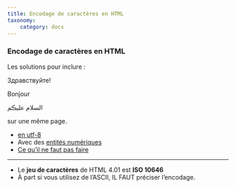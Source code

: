 ```yaml
---
title: Encodage de caractères en HTML
taxonomy:
    category: docs
---
```


### Encodage de caractères en HTML

Les solutions pour inclure :

Здравствуйте!

Bonjour

السلام عليڪم


sur une même page.

-   [en utf-8](/static/exemples/bonjour_1.html)
-   Avec des [entités numériques](/static/exemples/bonjour_2.html)
-   [Ce qu’il ne faut pas faire](/static/exemples/bonjour_mauvais.html)

------------------------------------------------------------------------

-   Le **jeu de caractères** de HTML 4.01 est **ISO 10646**
-   À part si vous utilisez de l’ASCII, IL FAUT préciser l’encodage.

